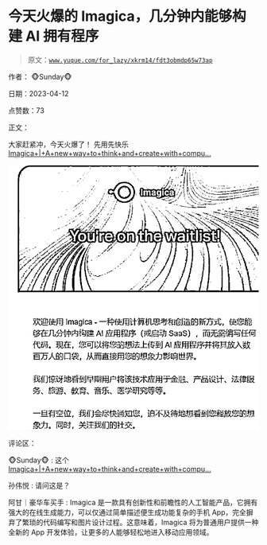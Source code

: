 # 今天火爆的 Imagica，几分钟内能够构建 AI 拥有程序

> 原文：[`www.yuque.com/for_lazy/xkrm14/fdt3obmdp65w73ap`](https://www.yuque.com/for_lazy/xkrm14/fdt3obmdp65w73ap)

作者： 🐵Sunday🐵

日期：2023-04-12

点赞数：73

正文：

大家赶紧冲，今天火爆了！ 先用先快乐 [Imagica+|+A+new+way+to+think+and+create+with+compu...](https://www.imagica.ai/)

![](img/3070a1619de521c6a1df5777edf27f4a.png)  

评论区：

🐵Sunday🐵 : 这个[Imagica+|+A+new+way+to+think+and+create+with+compu...](https://www.imagica.ai/)

孙伟悦 : 请问这是？

阿甘｜豪华车买手 : Imagica 是一款具有创新性和前瞻性的人工智能产品，它拥有强大的在线生成能力，可以仅通过简单描述便生成功能复杂的手机 App，完全摒弃了繁琐的代码编写和图片设计过程。这意味着，Imagica 将为普通用户提供一种全新的 App 开发体验，让更多的人能够轻松地进入移动应用领域。


